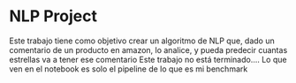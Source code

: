 # NLP Project
Este trabajo tiene como objetivo crear un algoritmo de NLP que, dado un comentario de un producto en amazon, lo analice, y pueda predecir cuantas estrellas va a tener ese comentario 
Este trabajo no está terminado.... Lo que ven en el notebook es solo el pipeline de lo que es mi benchmark
